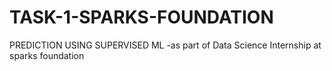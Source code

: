 # TASK-1-SPARKS-FOUNDATION
PREDICTION USING SUPERVISED ML -as part of Data Science Internship at sparks foundation

